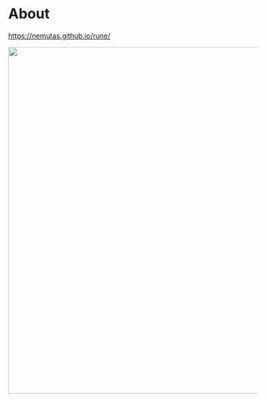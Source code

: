 # About

https://nemutas.github.io/rune/

<img src='https://github.com/nemutas/rune/assets/46724121/b18a4a4e-eea3-4681-930f-10de9b49cdaa' alt='' width='700' />
